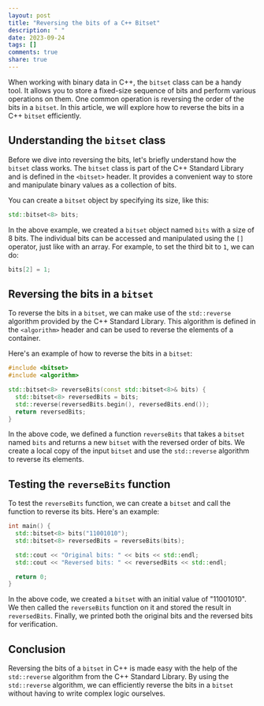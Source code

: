 ```yaml
---
layout: post
title: "Reversing the bits of a C++ Bitset"
description: " "
date: 2023-09-24
tags: []
comments: true
share: true
---
```


When working with binary data in C++, the `bitset` class can be a handy tool. It allows you to store a fixed-size sequence of bits and perform various operations on them. One common operation is reversing the order of the bits in a `bitset`. In this article, we will explore how to reverse the bits in a C++ `bitset` efficiently.

## Understanding the `bitset` class

Before we dive into reversing the bits, let's briefly understand how the `bitset` class works. The `bitset` class is part of the C++ Standard Library and is defined in the `<bitset>` header. It provides a convenient way to store and manipulate binary values as a collection of bits.

You can create a `bitset` object by specifying its size, like this:

```cpp
std::bitset<8> bits;
```

In the above example, we created a `bitset` object named `bits` with a size of 8 bits. The individual bits can be accessed and manipulated using the `[]` operator, just like with an array. For example, to set the third bit to `1`, we can do:

```cpp
bits[2] = 1;
```

## Reversing the bits in a `bitset`

To reverse the bits in a `bitset`, we can make use of the `std::reverse` algorithm provided by the C++ Standard Library. This algorithm is defined in the `<algorithm>` header and can be used to reverse the elements of a container.

Here's an example of how to reverse the bits in a `bitset`:

```cpp
#include <bitset>
#include <algorithm>

std::bitset<8> reverseBits(const std::bitset<8>& bits) {
  std::bitset<8> reversedBits = bits;
  std::reverse(reversedBits.begin(), reversedBits.end());
  return reversedBits;
}
```

In the above code, we defined a function `reverseBits` that takes a `bitset` named `bits` and returns a new `bitset` with the reversed order of bits. We create a local copy of the input `bitset` and use the `std::reverse` algorithm to reverse its elements.

## Testing the `reverseBits` function

To test the `reverseBits` function, we can create a `bitset` and call the function to reverse its bits. Here's an example:

```cpp
int main() {
  std::bitset<8> bits("11001010");
  std::bitset<8> reversedBits = reverseBits(bits);

  std::cout << "Original bits: " << bits << std::endl;
  std::cout << "Reversed bits: " << reversedBits << std::endl;

  return 0;
}
```

In the above code, we created a `bitset` with an initial value of "11001010". We then called the `reverseBits` function on it and stored the result in `reversedBits`. Finally, we printed both the original bits and the reversed bits for verification.

## Conclusion

Reversing the bits of a `bitset` in C++ is made easy with the help of the `std::reverse` algorithm from the C++ Standard Library. By using the `std::reverse` algorithm, we can efficiently reverse the bits in a `bitset` without having to write complex logic ourselves.